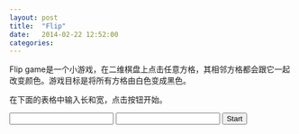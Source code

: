 ```yaml
---
layout: post
title:  "Flip"
date:   2014-02-22 12:52:00
categories:
---
```


<link rel="stylesheet" href="/css/flip.css">

Flip game是一个小游戏，在二维棋盘上点击任意方格，其相邻方格都会跟它一起改变颜色。游戏目标是将所有方格由白色变成黑色。

在下面的表格中输入长和宽，点击按钮开始。

<input type="text" id="row">
<input type="text" id="col">
<button id="start">Start</button>
<div id="gameArea" align="center"></div>
<script src="/js/vendor/jquery.min.js"></script>
<script src="/js/vendor/underscore-min.js"></script>
<script src="/js/vendor/backbone-min.js"></script>
<script src="/js/flip.bb.js"></script>

